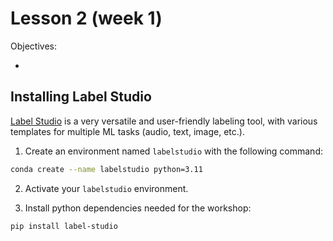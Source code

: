 # Lesson 2 (week 1)

Objectives:

* 

## Installing Label Studio

[Label Studio](https://labelstud.io) is a very versatile and user-friendly labeling tool, with various templates for multiple ML tasks (audio, text, image, etc.).

1. Create an environment named `labelstudio` with the following command:

```bash
conda create --name labelstudio python=3.11
```

2. Activate your `labelstudio` environment.

3. Install python dependencies needed for the workshop:
```bash
pip install label-studio
```